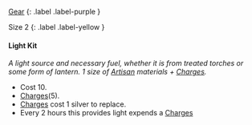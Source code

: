 [Gear](Game/Core/Gear)
{: .label .label-purple }

Size 2
{: .label .label-yellow }

#### Light Kit
_A light source and necessary fuel, whether it is from treated torches or some form of lantern. 1 size of [Artisan](Materials#Artisan) materials + [Charges](Game/Core/Blocks/Charges)._

- Cost 10.
- [Charges](Game/Core/Blocks/Charges)(5).
- [Charges](Game/Core/Blocks/Charges) cost 1 silver to replace.
- Every 2 hours this provides light expends a [Charges](Game/Core/Blocks/Charges)


